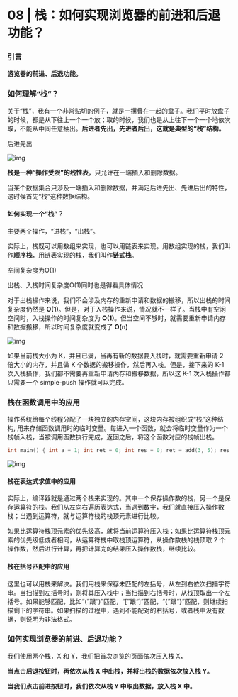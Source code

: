 # 08 | 栈：如何实现浏览器的前进和后退功能？

### 引言

**游览器的前进、后退功能。**

### 如何理解“栈”？

关于“栈”，我有一个非常贴切的例子，就是一摞叠在一起的盘子。我们平时放盘子的时候，都是从下往上一个一个放；取的时候，我们也是从上往下一个一个地依次取，不能从中间任意抽出。**后进者先出，先进者后出，这就是典型的“栈”结构。**

后进先出

![img](https://static001.geekbang.org/resource/image/3e/0b/3e20cca032c25168d3cc605fa7a53a0b.jpg)

**栈是一种“操作受限”的线性表**，只允许在一端插入和删除数据。

当某个数据集合只涉及一端插入和删除数据，并满足后进先出、先进后出的特性，这时候首先“栈”这种数据结构。

#### 如何实现一个“栈”？

主要两个操作，“进栈”，“出栈”。

实际上，栈既可以用数组来实现，也可以用链表来实现。用数组实现的栈，我们叫作**顺序栈**，用链表实现的栈，我们叫作**链式栈**。

空间复杂度为O(1)

出栈、入栈时间复杂度O(1)同时也是得看具体情况

对于出栈操作来说，我们不会涉及内存的重新申请和数据的搬移，所以出栈的时间复杂度仍然是 **O(1)**。但是，对于入栈操作来说，情况就不一样了。当栈中有空闲空间时，入栈操作的时间复杂度为 **O(1)**。但当空间不够时，就需要重新申请内存和数据搬移，所以时间复杂度就变成了 **O(n)**

![img](https://static001.geekbang.org/resource/image/c9/bb/c936a39ad54a9fdf526e805dc18cf6bb.jpg)

如果当前栈大小为 K，并且已满，当再有新的数据要入栈时，就需要重新申请 2 倍大小的内存，并且做 K 个数据的搬移操作，然后再入栈。但是，接下来的 K-1 次入栈操作，我们都不需要再重新申请内存和搬移数据，所以这 K-1 次入栈操作都只需要一个 simple-push 操作就可以完成。

### 栈在函数调用中的应用

操作系统给每个线程分配了一块独立的内存空间，这块内存被组织成“栈”这种结构, 用来存储函数调用时的临时变量。每进入一个函数，就会将临时变量作为一个栈帧入栈，当被调用函数执行完成，返回之后，将这个函数对应的栈帧出栈。

```c++
int main() { int a = 1; int ret = 0; int res = 0; ret = add(3, 5); res = a + ret; printf("%d", res); reuturn 0;}int add(int x, int y) { int sum = 0; sum = x + y; return sum;}
```

![img](https://static001.geekbang.org/resource/image/17/1c/17b6c6711e8d60b61d65fb0df5559a1c.jpg)

#### 栈在表达式求值中的应用

实际上，编译器就是通过两个栈来实现的。其中一个保存操作数的栈，另一个是保存运算符的栈。我们从左向右遍历表达式，当遇到数字，我们就直接压入操作数栈；当遇到运算符，就与运算符栈的栈顶元素进行比较。

如果比运算符栈顶元素的优先级高，就将当前运算符压入栈；如果比运算符栈顶元素的优先级低或者相同，从运算符栈中取栈顶运算符，从操作数栈的栈顶取 2 个操作数，然后进行计算，再把计算完的结果压入操作数栈，继续比较。

#### 栈在括号匹配中的应用

这里也可以用栈来解决。我们用栈来保存未匹配的左括号，从左到右依次扫描字符串。当扫描到左括号时，则将其压入栈中；当扫描到右括号时，从栈顶取出一个左括号。如果能够匹配，比如“(”跟“)”匹配，“[”跟“]”匹配，“{”跟“}”匹配，则继续扫描剩下的字符串。如果扫描的过程中，遇到不能配对的右括号，或者栈中没有数据，则说明为非法格式。

### 如何实现浏览器的前进、后退功能？

我们使用两个栈，X 和 Y，我们把首次浏览的页面依次压入栈 X，

**当点击后退按钮时，再依次从栈 X 中出栈，并将出栈的数据依次放入栈 Y。**

**当我们点击前进按钮时，我们依次从栈 Y 中取出数据，放入栈 X 中。**